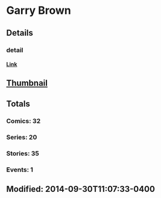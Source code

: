 # Garry  Brown 
## Details
### detail
#### [Link](http://marvel.com/comics/creators/12422/garry_brown?utm_campaign=apiRef&utm_source=225578a89fc76f3d20fbffda5d17a88d)
## [Thumbnail](http://i.annihil.us/u/prod/marvel/i/mg/b/40/image_not_available.jpg)
## Totals
### Comics: 32
### Series: 20
### Stories: 35
### Events: 1
## Modified: 2014-09-30T11:07:33-0400